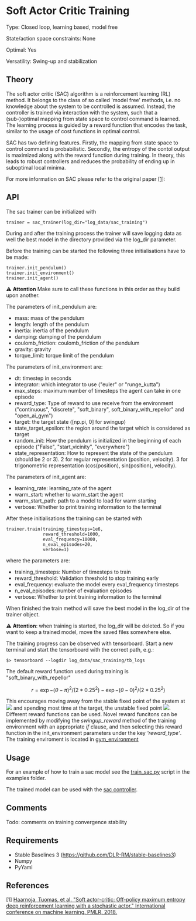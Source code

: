 # Soft Actor Critic Training

Type: Closed loop, learning based, model free

State/action space constraints: None

Optimal: Yes

Versatility: Swing-up and stabilization

## Theory

The soft actor critic (SAC) algorithm is a reinforcement learning (RL) 
method. It belongs to the class of so called 'model free' 
methods, i.e. no knowledge about the system to be controlled is 
assumed. Instead, the controller is trained via interaction with 
the system, such that a (sub-)optimal mapping from state space 
to control command is learned. The learning process is guided by 
a reward function that encodes the task, similar to the usage of 
cost functions in optimal control. 

SAC has two defining features. 
Firstly, the mapping from state space to control command is probabilistic. 
Secondly, the entropy of the contol output is maximized along with the reward 
function during training.
In theory, this leads to robust controllers and reduces the probability of 
ending up in suboptimal local minima.

For more information on SAC please refer to the original paper [[1]](https://arxiv.org/abs/1801.01290):


## API

The sac trainer can be initialized with

    trainer = sac_trainer(log_dir="log_data/sac_training")

During and after the training process the trainer will save logging data as well the best model in the directory provided via the log_dir parameter.

Before the training can be started the following three initialisations have to be made:

    trainer.init_pendulum()
    trainer.init_environment()
    trainer.init_agent()

:warning: **Attention** Make sure to call these functions in this order as they build upon another.

The parameters of init_pendulum are:

- mass: mass of the pendulum
- length: length of the pendulum
- inertia: inertia of the pendulum
- damping: damping of the pendulum
- coulomb_friction: coulomb_friction of the pendulum
- gravity: gravity
- torque_limit: torque limit of the pendulum

The parameters of init_environment are:

- dt: timestep in seconds
- integrator: which integrator to use ("euler" or "runge_kutta")
- max_steps: maximum number of timesteps the agent can take in one episode
- reward_type: Type of reward to use receive from the environment ("continuous", "discrete", "soft_binary", soft_binary_with_repellor" and "open_ai_gym")
- target: the target state ([np.pi, 0] for swingup)
- state_target_epsilon: the region around the target which is considered as target
- random_init: How the pendulum is initialized in the beginning of each episode ("False", "start_vicinity", "everywhere")
- state_representation: How to represent the state of the pendulum (should be 2 or 3). 2 for regular representation (position, velocity). 3 for trigonometric representation (cos(position), sin(position), velocity).

The parameters of init_agent are:

- learning_rate: learning_rate of the agent
- warm_start: whether to warm_start the agent
- warm_start_path: path to a model to load for warm starting
- verbose: Whether to print training information to the terminal

After these initialisations the training can be started with

    trainer.train(training_timesteps=1e6,
                  reward_threshold=1000,
                  eval_frequency=10000,
                  n_eval_episodes=20,
                  verbose=1)

where the parameters are:

- training_timesteps: Number of timesteps to train
- reward_threshold: Validation threshold to stop training early
- eval_frequency: evaluate the model every eval_frequency timesteps
- n_eval_episodes: number of evaluation episodes
- verbose: Whether to print training information to the terminal

When finished the train method will save the best model in the log_dir of the trainer object.

:warning: **Attention**: when training is started, 
the log_dir will be deleted. So if you want to keep a trained 
model, move the saved files somewhere else.

The training progress can be observed with tensorboard. Start a new terminal and start the tensorboard with the correct path, e.g.:

    $> tensorboard --logdir log_data/sac_training/tb_logs

The default reward function used during training is "soft_binary_with_repellor"
```math
\begin{equation}
r =  \exp{-(\theta - \pi)^2/(2*0.25^2)} - \exp{-(\theta - 0)^2/(2*0.25^2)}
\end{equation}
```
This encourages moving away from the stable fixed point of the system 
at <img src="https://render.githubusercontent.com/render/math?math=\theta = 0"> and spending most time at the target, the unstable 
fixed point <img src="https://render.githubusercontent.com/render/math?math=\theta = \pi">. Different reward functions can be used. 
Novel reward funcitons can be implemented by modifying the *swingup_reward* method of the training environment with 
an appropriate *if* clause, and then selecting this reward function in 
the init_environment parameters under the key *'reward_type'*. The training 
enviroment is located in [gym_environment](https://github.com/dfki-ric-underactuated-lab/torque_limited_simple_pendulum/blob/master/software/python/simple_pendulum/simulation/gym_environment.py)


## Usage #

For an example of how to train a sac model see the [train_sac.py](https://github.com/dfki-ric-underactuated-lab/torque_limited_simple_pendulum/blob/master/software/python/examples/train_sac.py) script in the examples folder.

The trained model can be used with the [sac controller](https://github.com/dfki-ric-underactuated-lab/torque_limited_simple_pendulum/tree/master/software/python/simple_pendulum/controllers/sac).

## Comments #

Todo: comments on training convergence stability


## Requirements #

- Stable Baselines 3 (https://github.com/DLR-RM/stable-baselines3)
- Numpy
- PyYaml

## References

[1] [Haarnoja, Tuomas, et al. "Soft actor-critic: Off-policy maximum entropy deep reinforcement learning with a stochastic actor." International conference on machine learning. PMLR, 2018.](https://arxiv.org/abs/1801.01290)




